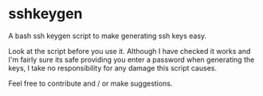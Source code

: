 sshkeygen
=========

A bash ssh keygen script to make generating ssh keys easy.

Look at the script before you use it. Although I have checked it works and I'm fairly sure its safe providing you enter a password when generating the keys, I take no responsibility for any damage this script causes.

Feel free to contribute and / or make suggestions.
